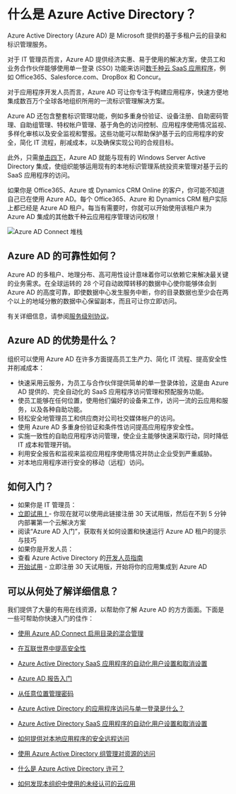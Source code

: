 <properties
    pageTitle="什么是 Azure Active Directory？"
    description="使用 Azure Active Directory 将现有的本地标识扩展到云中，或开发 Azure AD 集成的应用程序。"
    services="active-directory"
    documentationCenter=""
    authors="markusvi"
    manager="femila"
    editor=""/>  


<tags
    ms.service="active-directory"
    ms.workload="identity"
    ms.tgt_pltfrm="na"
    ms.devlang="na"
    ms.topic="article"
    ms.date="08/23/2016"
    ms.author="markusvi"
    wacn.date="10/25/2016"/>  



# 什么是 Azure Active Directory？





Azure Active Directory (Azure AD) 是 Microsoft 提供的基于多租户云的目录和标识管理服务。

对于 IT 管理员而言，Azure AD 提供经济实惠、易于使用的解决方案，使员工和业务合作伙伴能够使用单一登录 (SSO) 功能来访问[数千种云 SaaS 应用程序](http://blogs.technet.com/b/ad/archive/2014/09/03/50-saas-apps-now-support-federation-with-azure-ad.aspx)，例如 Office365、Salesforce.com、DropBox 和 Concur。

对于应用程序开发人员而言，Azure AD 可让你专注于构建应用程序，快速方便地集成数百万个全球各地组织所用的一流标识管理解决方案。

Azure AD 还包含整套标识管理功能，例如多重身份验证、设备注册、自助密码管理、自助组管理、特权帐户管理、基于角色的访问控制、应用程序使用情况监视、多样化审核以及安全监视和警报。这些功能可以帮助保护基于云的应用程序的安全，简化 IT 流程，削减成本，以及确保实现公司的合规目标。

此外，只需[单击四下](http://blogs.technet.com/b/ad/archive/2014/08/04/connecting-ad-and-azure-ad-only-4-clicks-with-azure-ad-connect.aspx)，Azure AD 就能与现有的 Windows Server Active Directory 集成，使组织能够运用现有的本地标识管理系统投资来管理对基于云的 SaaS 应用程序的访问。

如果你是 Office365、Azure 或 Dynamics CRM Online 的客户，你可能不知道自己已在使用 Azure AD。每个 Office365、Azure 和 Dynamics CRM 租户实际上都已经是 Azure AD 租户。每当有需要时，你就可以开始使用该租户来为 Azure AD 集成的其他数千种云应用程序管理访问权限！





![Azure AD Connect 堆栈](./media/active-directory-whatis/Azure_Active_Directory.png)  



## Azure AD 的可靠性如何？

Azure AD 的多租户、地理分布、高可用性设计意味着你可以依赖它来解决最关键的业务需求。在全球运转的 28 个可自动故障转移的数据中心使你能够体会到 Azure AD 的高度可靠，即使数据中心发生服务中断，你的目录数据也至少会在两个以上的地域分散的数据中心保留副本，而且可让你立即访问。

有关详细信息，请参阅[服务级别协议](/support/legal/sla/)。



## Azure AD 的优势是什么？

组织可以使用 Azure AD 在许多方面提高员工生产力、简化 IT 流程、提高安全性并削减成本：

-	快速采用云服务，为员工与合作伙伴提供简单的单一登录体验，这是由 Azure AD 提供的、完全自动化的 SaaS 应用程序访问管理和预配服务功能。
-	使员工能够在任何位置，使用他们偏好的设备来工作，访问一流的云应用和服务，以及各种自助功能。
-	轻松安全地管理员工和供应商对公司社交媒体帐户的访问。
-	使用 Azure AD 多重身份验证和条件性访问提高应用程序安全性。
-	实施一致性的自助应用程序访问管理，使企业主能够快速采取行动，同时降低 IT 成本和管理开销。
-	利用安全报告和监视来监视应用程序使用情况并防止企业受到严重威胁。
-	对本地应用程序进行安全的移动（远程）访问。






## 如何入门？
-	如果你是 IT 管理员：
 - [立即试用！](/documentation/services/identity/)- 你现在就可以使用此链接注册 30 天试用版，然后在不到 5 分钟内部署第一个云解决方案
 - 阅读“Azure AD 入门”，获取有关如何设置和快速运行 Azure AD 租户的提示与技巧
-	如果你是开发人员：
 - 查看 Azure Active Directory 的[开发人员指南](/documentation/articles/active-directory-developers-guide/)
 - [开始试用](/documentation/services/identity/) - 立即注册 30 天试用版，开始将你的应用集成到 Azure AD



## 可以从何处了解详细信息？

我们提供了大量的有用在线资源，以帮助你了解 Azure AD 的方方面面。下面是一些可帮助你快速入门的佳作：


- [使用 Azure AD Connect 启用目录的混合管理](/documentation/articles/active-directory-aadconnect/)

- [在互联世界中提高安全性](/documentation/articles/multi-factor-authentication/)

- [Azure Active Directory SaaS 应用程序的自动化用户设置和取消设置](/documentation/articles/active-directory-saas-app-provisioning/)

- [Azure AD 报告入门](/documentation/articles/active-directory-reporting-getting-started/)

- [从任意位置管理密码](/documentation/articles/active-directory-passwords/)

- [Azure Active Directory 的应用程序访问与单一登录是什么？](/documentation/articles/active-directory-appssoaccess-whatis/)

- [Azure Active Directory SaaS 应用程序的自动化用户设置和取消设置](/documentation/articles/active-directory-saas-app-provisioning/)

- [如何提供对本地应用程序的安全远程访问](/documentation/articles/active-directory-application-proxy-get-started/)

- [使用 Azure Active Directory 组管理对资源的访问](/documentation/articles/active-directory-manage-groups/)

- [什么是 Azure Active Directory 许可？](/documentation/articles/active-directory-licensing-what-is/)

- [如何发现本组织中使用的未经认可的云应用](/documentation/articles/active-directory-cloudappdiscovery-whatis/)

<!---HONumber=Mooncake_1017_2016-->
